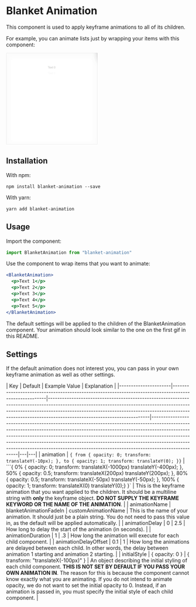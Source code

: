 # Blanket Animation

This component is used to apply keyframe animations to all of its children.

For example, you can animate lists just by wrapping your items with this component:

<img src="https://github.com/cmwall/blanket-animation/raw/master/static/list-animation.gif" alt="List Animation" style="width: 250px; height: 250px;"/>

## Installation

With npm:

```
npm install blanket-animation --save
```

With yarn:

```
yarn add blanket-animation
```

## Usage

Import the component:

```js
import BlanketAnimation from "blanket-animation"
```

Use the component to wrap items that you want to animate:

```jsx
<BlanketAnimation>
  <p>Text 1</p>
  <p>Text 2</p>
  <p>Text 3</p>
  <p>Text 4</p>
  <p>Text 5</p>
</BlanketAnimation>
```

The default settings will be applied to the children of the BlanketAnimation component. Your animation should look similar to the one on the first gif in this README.

## Settings

If the default animation does not interest you, you can pass in your own keyframe animation as well as other settings.

| Key                  | Default                                                                                              | Example Value                                                                                                                                                                                                                                                                       | Explanation                                                                                                                                                                                                                                                                                                                                                                                                               |
|----------------------|------------------------------------------------------------------------------------------------------|-------------------------------------------------------------------------------------------------------------------------------------------------------------------------------------------------------------------------------------------------------------------------------------|---------------------------------------------------------------------------------------------------------------------------------------------------------------------------------------------------------------------------------------------------------------------------------------------------------------------------------------------------------------------------------------------------------------------------|---|---|
| animation            | ```{ from { opacity: 0; transform: translateY(-10px); }, to { opacity: 1; transform: translateY(0); }}``` | ```{ 0% { opacity: 0; transform: translateX(-1000px) translateY(-400px); }, 50% { opacity: 0.5; transform: translateX(200px) translateY(200px); }, 80% { opacity: 0.5; transform: translateX(-50px) translateY(-50px); }, 100% { opacity: 1; transform: translateX(0) translateY(0);} }` | This is the keyframe animation that you want applied to the children. It should be a multiline string with **only** the keyframe object. **DO NOT SUPPLY THE KEYFRAME KEYWORD OR THE NAME OF THE ANIMATION**.                                                                                                                                                                                                             |
| animationName        | blanketAnimationFadeIn                                                                               | customAnimationName                                                                                                                                                                                                                                                                 | This is the name of your animation. It should just be a plain string. You do not need to pass this value in, as the default will be applied automatically.                                                                                                                                                                                                                                                                |
| animationDelay       | 0                                                                                                    | 2.5                                                                                                                                                                                                                                                                                 | How long to delay the start of the animation (in seconds).                                                                                                                                                                                                                                                                                                                                                                |
| animationDuration    | 1                                                                                                    | .3                                                                                                                                                                                                                                                                                  | How long the animation will execute for each child component.                                                                                                                                                                                                                                                                                                                                                             |
| animationDelayOffset | 0.1                                                                                                  | 1                                                                                                                                                                                                                                                                                   | How long the animations are delayed between each child. In other words, the delay between animation 1 starting and animation 2 starting.                                                                                                                                                                                                                                                                                  |
| initialStyle         | { opacity: 0 }                                                                                       | { transform: "translateX(-100px)" }                                                                                                                                                                                                                                                 | An object describing the initial styling of each child component. **THIS IS NOT SET BY DEFAULT IF YOU PASS YOUR OWN ANIMATION IN**. The reason for this is because the component cannot know exactly what you are animating. If you do not intend to animate opacity, we do not want to set the initial opacity to 0. Instead, if an animation is passed in, you must specify the initial style of each child component.  |
